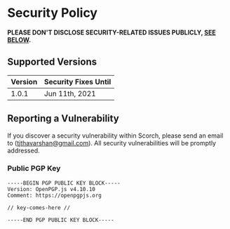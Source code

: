 # Security Policy

**PLEASE DON'T DISCLOSE SECURITY-RELATED ISSUES PUBLICLY, [SEE BELOW](#reporting-a-vulnerability).**

## Supported Versions

| Version | Security Fixes Until |
| ------- | -------------------- |
| 1.0.1   | Jun 11th, 2021       |

## Reporting a Vulnerability

If you discover a security vulnerability within Scorch, please send an email to <Thavarshan Thayananthajothy> (tjthavarshan@gmail.com). All security vulnerabilities will be promptly addressed.

### Public PGP Key

```
-----BEGIN PGP PUBLIC KEY BLOCK-----
Version: OpenPGP.js v4.10.10
Comment: https://openpgpjs.org

// key-comes-here //

-----END PGP PUBLIC KEY BLOCK-----
```
